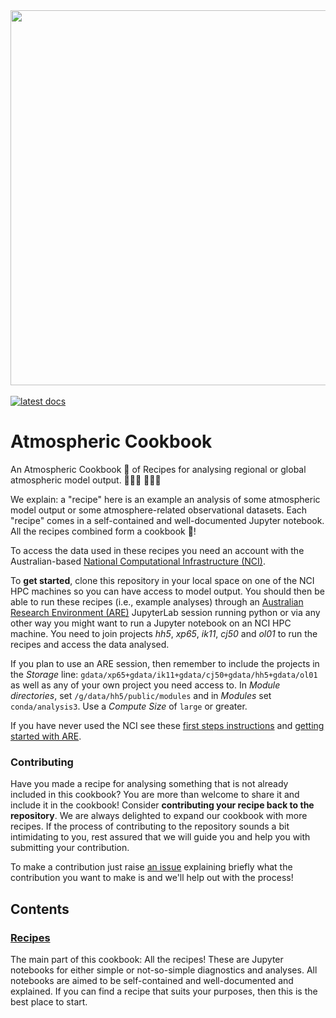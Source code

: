 <img src="https://github.com/user-attachments/assets/07f70521-4481-49b8-9c1f-18d88a12ecb6" width="600"/>
<br/> <br/>


<a href="https://cosima-recipes.readthedocs.io/en/latest">
    <img alt="latest docs" src="https://img.shields.io/badge/docs-latest-blue.svg">
</a>

# Atmospheric Cookbook

An Atmospheric Cookbook 📔 of Recipes for analysing regional or global atmospheric model output. 👩🏽‍🍳 👨🏻‍🍳

We explain: a "recipe" here is an example an analysis of some atmospheric model output or some atmosphere-related observational datasets.
Each "recipe" comes in a self-contained and well-documented Jupyter notebook.
All the recipes combined form a cookbook 📒!

To access the data used in these recipes you need an account with the Australian-based [National Computational Infrastructure (NCI)](https://nci.org.au/).

To **get started**, clone this repository in your local space on one of the NCI HPC machines so you can have access to model output. You should then be able to run these recipes (i.e., example analyses) through an [Australian Research Environment (ARE)](https://are.nci.org.au/) JupyterLab session running python or via any other way you might want to run a Jupyter notebook on an NCI HPC machine. You need to join projects _hh5_, _xp65_, _ik11_, _cj50_ and _ol01_ to run the recipes and access the data analysed.

If you plan to use an ARE session, then remember to include the projects in the _Storage_ line: `gdata/xp65+gdata/ik11+gdata/cj50+gdata/hh5+gdata/ol01` as well as any of your own project you need access to. In _Module directories_, set `/g/data/hh5/public/modules` and in _Modules_ set `conda/analysis3`. Use a _Compute Size_ of `large` or greater.

If you have never used the NCI see these [first steps instructions](https://access-hive.org.au/getting_started/first_steps/) and [getting started with ARE](https://access-hive.org.au/getting_started/are/).

### Contributing

Have you made a recipe for analysing something that is not already included in this cookbook?
You are more than welcome to share it and include it in the cookbook!
Consider **contributing your recipe back to the repository**.
We are always delighted to expand our cookbook with more recipes.
If the process of contributing to the repository sounds a bit intimidating to you, rest assured that we will guide you and help you with submitting your contribution.

To make a contribution just raise [an issue](https://github.com/COSIMA/cosima-recipes/issues) explaining briefly what the contribution you want to make is and we'll help out with the process!


## Contents


### [Recipes](https://cosima-recipes.readthedocs.io/en/latest/recipes.html)
The main part of this cookbook: All the recipes! These are Jupyter notebooks for either simple or not-so-simple diagnostics and analyses. All notebooks are aimed to be self-contained and  well-documented and explained.
If you can find a recipe that suits your purposes, then this is the best place to start.
